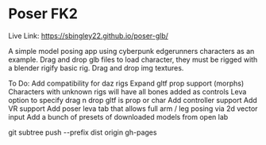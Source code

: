 # Poser FK2

Live Link:
https://sbingley22.github.io/poser-glb/

A simple model posing app using cyberpunk edgerunners characters as an example. 
Drag and drop glb files to load character, they must be rigged with a blender rigify basic rig.
Drag and drop img textures.

To Do:
Add compatibility for daz rigs
Expand gltf prop support (morphs)
Characters with unknown rigs will have all bones added as controls
Leva option to specify drag n drop gltf is prop or char
Add controller support
Add VR support
Add poser leva tab that allows full arm / leg posing via 2d vector input
Add a bunch of presets of downloaded models from open lab

git subtree push --prefix dist origin gh-pages